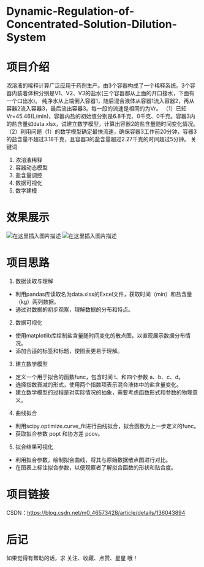 # Dynamic-Regulation-of-Concentrated-Solution-Dilution-System
# 项目介绍
浓溶液的稀释计算广泛应用于药剂生产。由3个容器构成了一个稀释系统。3个容器内装着体积分别是V1、V2、V3的盐水(三个容器都从上面的开口接水，下面有一个口出水)。
纯净水从上端倒入容器1，随后混合液体从容器1流入容器2，再从容器2流入容器3，最后流出容器3。每一段的流速是相同的为Vr。
（1）已知Vr=45.46(L/min)，容器内盐的初始值分别是6.8千克、0千克、0千克。容器3内的盐含量如data.xlsx，试建立数学模型，计算出容器2的盐含量随时间变化情况。
（2）利用问题（1）的数学模型确定最快流速，确保容器3工作前20分钟，容器3的盐含量不超过3.18千克，且容器3的盐含量超过2.27千克的时间超过5分钟。
关键词
1. 浓溶液稀释
2. 容器动态模型
3. 盐含量调控
4. 数据可视化
5. 数学建模
# 效果展示
![在这里插入图片描述](https://img-blog.csdnimg.cn/direct/1a02e61a391a4ba09ae62f50333bce6d.png)
![在这里插入图片描述](https://img-blog.csdnimg.cn/direct/8f31bd210f3f4c0db6b449abaa627a65.png)


# 项目思路
1. 数据读取与理解
  - 利用pandas库读取名为data.xlsx的Excel文件，获取时间（min）和盐含量（kg）两列数据。
  - 通过对数据的初步观察，理解数据的分布和特点。
2. 数据可视化
  - 使用matplotlib库绘制盐含量随时间变化的散点图，以直观展示数据分布情况。
  - 添加合适的标签和标题，使图表更易于理解。
3. 建立数学模型
  - 定义一个用于拟合的函数func，包含时间 t、和四个参数 a、b、c、d。
  - 选择指数衰减的形式，使用两个指数项表示混合液体中的盐含量变化。
  - 建立数学模型的过程是对实际情况的抽象，需要考虑函数形式和参数的物理意义。
4. 曲线拟合
  - 利用scipy.optimize.curve_fit进行曲线拟合，拟合函数为上一步定义的func。
  - 获取拟合参数 popt 和协方差 pcov。
5. 拟合结果可视化
  - 利用拟合参数，绘制拟合曲线，将其与原始数据散点图进行对比。
  - 在图表上标注拟合参数，以便观察者了解拟合函数的形状和贴合度。


# 项目链接
CSDN：https://blog.csdn.net/m0_46573428/article/details/136043894
# 后记
如果觉得有帮助的话，求 关注、收藏、点赞、星星 哦！
